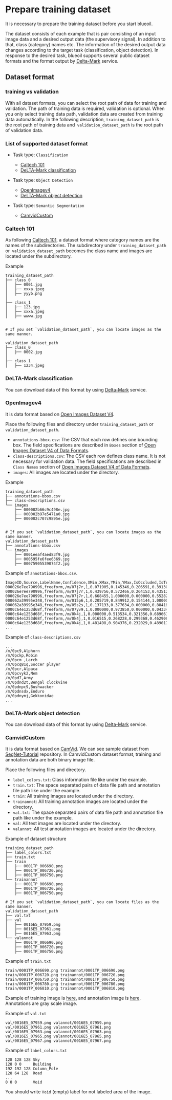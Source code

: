 # Prepare training dataset

It is necessary to prepare the training dataset before you start blueoil.

The dataset consists of each example that is pair consisting of an input image data and a desired output data (the supervisory signal). In addition to that, class (category) names etc.
The information of the desired output data changes according to the target task (classification, object detection). In response to the desired task, blueoil supports several public dataset formats and the format output by [Delta-Mark](https://delta.leapmind.io/mark/) service.

## Dataset format

### training vs validation
With all dataset formats, you can select the root path of data for training and validation.
The path of training data is required, validation is optional. When you only select training data path, validation data are created from training data automatically. In the following description, `training_dataset_path` is the root path of training data and` validation_dataset_path` is the root path of validation data.

### List of supported dataset format

- Task type: `Classification`
  - [Caltech 101](#caltech-101)
  - [DeLTA-Mark classification](#delta-mark-classification)

- Task type: `Object Detection`
  - [OpenImagev4](#openimagev4)
  - [DeLTA-Mark object detection](#delta-mark-object-detection )

- Task type: `Semantic Segmentation`
  - [CamvidCustom](#camvidcustom)

### Caltech 101
As following [Caltech 101](http://www.vision.caltech.edu/Image_Datasets/Caltech101/), a dataset format where category names are the names of the subdirectories.
The subdirectory under `training_dataset_path` or` validation_dataset_path` becomes the class name and images are located under the subdirectory.

Example

```
training_dataset_path
├── class_0
│   ├── 0001.jpg
│   ├── xxxa.jpeg
│   ├── yyyb.png
│
├── class_1
│   ├── 123.jpg
│   ├── xxxa.jpeg
│   ├── wwww.jpg


# If you set `validation_dataset_path`, you can locate images as the same manner.

validation_dataset_path
├── class_0
│   ├── 0002.jpg
│
├── class_1
│   ├── 1234.jpeg

```

### DeLTA-Mark classification
You can download data of this format by using [Delta-Mark](https://delta.leapmind.io/mark/) service.


### OpenImagev4

It is data format based on [Open Images Dataset V4](https://storage.googleapis.com/openimages/web/index.html).

Place the following files and directory under `training_dataset_path` or` validation_dataset_path`.
* `annotations-bbox.csv`: The CSV that each row defines one bounding box. The field specifications are described in `Boxes` section of [Open Images Dataset V4 of Data Formats](https://storage.googleapis.com/openimages/web/download.html#dataformats).
* `class-descriptions.csv`: The CSV each row defines class name. It is not necessary for validation data. 
 The field specifications are described in `Class Names` section of [Open Images Dataset V4 of Data Formats](https://storage.googleapis.com/openimages/web/download.html#dataformats).
* `images`: All images are located under the directory.


Example

```
training_dataset_path
├── annotations-bbox.csv
├── class-descriptions.csv
└── images
    ├── 000002b66c9c498e.jpg
    ├── 000002b97e5471a0.jpg
    ├── 000002c707c9895e.jpg


# If you set `validation_dataset_path`, you can locate images as the same manner.
validation_dataset_path
├── annotations-bbox.csv
└── images
    ├── 0001eeaf4aed83f9.jpg
    ├── 000595fe6fee6369.jpg
    ├── 00075905539074f2.jpg
```


Example of `annotations-bbox.csv`.

```
ImageID,Source,LabelName,Confidence,XMin,XMax,YMin,YMax,IsOccluded,IsTruncated,IsGroupOf,IsDepiction,IsInside
000026e7ee790996,freeform,/m/07j7r,1,0.071905,0.145346,0.206591,0.391306,0,1,1,0,0
000026e7ee790996,freeform,/m/07j7r,1,0.439756,0.572466,0.264153,0.435122,0,1,1,0,0
000026e7ee790996,freeform,/m/07j7r,1,0.668455,1.000000,0.000000,0.552825,0,1,1,0,0
000062a39995e348,freeform,/m/015p6,1,0.205719,0.849912,0.154144,1.000000,0,0,0,0,0
000062a39995e348,freeform,/m/05s2s,1,0.137133,0.377634,0.000000,0.884185,1,1,0,0,0
0000c64e1253d68f,freeform,/m/07yv9,1,0.000000,0.973850,0.000000,0.043342,0,1,1,0,0
0000c64e1253d68f,freeform,/m/0k4j,1,0.000000,0.513534,0.321356,0.689661,0,1,0,0,0
0000c64e1253d68f,freeform,/m/0k4j,1,0.016515,0.268228,0.299368,0.462906,1,0,0,0,0
0000c64e1253d68f,freeform,/m/0k4j,1,0.481498,0.904376,0.232029,0.489017,1,0,0,0,0
...
```


Example of `class-descriptions.csv`
```
...
/m/0pc9,Alphorn
/m/0pckp,Robin
/m/0pcm_,Larch
/m/0pcq81q,Soccer player
/m/0pcr,Alpaca
/m/0pcvyk2,Nem
/m/0pd7,Army
/m/0pdnd2t,Bengal clockvine
/m/0pdnpc9,Bushwacker
/m/0pdnsdx,Enduro
/m/0pdnymj,Gekkonidae
...
```



### DeLTA-Mark object detection
You can download data of this format by using [Delta-Mark](https://delta.leapmind.io/mark/) service.


### CamvidCustom

It is data format based on [CamVid](http://mi.eng.cam.ac.uk/research/projects/VideoRec/CamVid/). We can see sample dataset from [SegNet-Tutorial](https://github.com/alexgkendall/SegNet-Tutorial) repository. In CamvidCustom dataset format, training and annotation data are both binary image file.

Place the following files and directory.

- `label_colors.txt`: Class information file like under the example.
- `train.txt`: The space separated pairs of data file path and annotation file path like under the example.
- `train`: All training images are located under the directory.
- `trainannot`: All training annotation images are located under the directory.
- `val.txt`: The space separated pairs of data file path and annotation file path like under the example.
- `val`: All test images are located under the directory.
- `valannot`: All test annotation images are located under the directory.

Example of dataset structure

```
training_dataset_path
├── label_colors.txt
├── train.txt
├── train
│   ├── 0001TP_006690.png
│   ├── 0001TP_006720.png
│   ├── 0001TP_006750.png
└── trainannot
    ├── 0001TP_006690.png
    ├── 0001TP_006720.png
    ├── 0001TP_006750.png

# If you set `validation_dataset_path`, you can locate files as the same manner.
validation_dataset_path
├── val.txt
├── val
│   ├── 0016E5_07959.png
│   ├── 0016E5_07961.png
│   ├── 0016E5_07963.png
└── valannot
    ├── 0001TP_006690.png
    ├── 0001TP_006720.png
    ├── 0001TP_006750.png
```

Example of `train.txt`

```
train/0001TP_006690.png trainannot/0001TP_006690.png
train/0001TP_006720.png trainannot/0001TP_006720.png
train/0001TP_006750.png trainannot/0001TP_006750.png
train/0001TP_006780.png trainannot/0001TP_006780.png
train/0001TP_006810.png trainannot/0001TP_006810.png
```

Example of training image is [here](https://github.com/alexgkendall/SegNet-Tutorial/blob/master/CamVid/train/0001TP_006690.png), and annotation image is [here](https://github.com/alexgkendall/SegNet-Tutorial/blob/master/CamVid/testannot/0001TP_008550.png). Annotations are gray scale image.

Example of `val.txt`

```
val/0016E5_07959.png valannot/0016E5_07959.png
val/0016E5_07961.png valannot/0016E5_07961.png
val/0016E5_07963.png valannot/0016E5_07963.png
val/0016E5_07965.png valannot/0016E5_07965.png
val/0016E5_07967.png valannot/0016E5_07967.png
```

Example of `label_colors.txt`

```
128 128 128	Sky
128 0 0		Building
192 192 128	Column_Pole
128 64 128	Road
...
0 0 0		Void
```

You should write `Void` (empty) label for not labeled area of the image.
